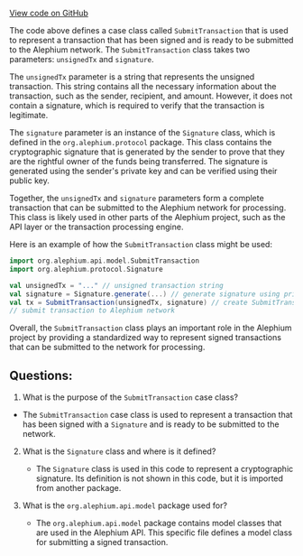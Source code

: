 [View code on GitHub](https://github.com/alephium/alephium/blob/master/api/src/main/scala/org/alephium/api/model/SubmitTransaction.scala)

The code above defines a case class called `SubmitTransaction` that is used to represent a transaction that has been signed and is ready to be submitted to the Alephium network. The `SubmitTransaction` class takes two parameters: `unsignedTx` and `signature`. 

The `unsignedTx` parameter is a string that represents the unsigned transaction. This string contains all the necessary information about the transaction, such as the sender, recipient, and amount. However, it does not contain a signature, which is required to verify that the transaction is legitimate.

The `signature` parameter is an instance of the `Signature` class, which is defined in the `org.alephium.protocol` package. This class contains the cryptographic signature that is generated by the sender to prove that they are the rightful owner of the funds being transferred. The signature is generated using the sender's private key and can be verified using their public key.

Together, the `unsignedTx` and `signature` parameters form a complete transaction that can be submitted to the Alephium network for processing. This class is likely used in other parts of the Alephium project, such as the API layer or the transaction processing engine.

Here is an example of how the `SubmitTransaction` class might be used:

```scala
import org.alephium.api.model.SubmitTransaction
import org.alephium.protocol.Signature

val unsignedTx = "..." // unsigned transaction string
val signature = Signature.generate(...) // generate signature using private key
val tx = SubmitTransaction(unsignedTx, signature) // create SubmitTransaction instance
// submit transaction to Alephium network
```

Overall, the `SubmitTransaction` class plays an important role in the Alephium project by providing a standardized way to represent signed transactions that can be submitted to the network for processing.
## Questions: 
 1. What is the purpose of the `SubmitTransaction` case class?
   - The `SubmitTransaction` case class is used to represent a transaction that has been signed with a `Signature` and is ready to be submitted to the network.

2. What is the `Signature` class and where is it defined?
   - The `Signature` class is used in this code to represent a cryptographic signature. Its definition is not shown in this code, but it is imported from another package.

3. What is the `org.alephium.api.model` package used for?
   - The `org.alephium.api.model` package contains model classes that are used in the Alephium API. This specific file defines a model class for submitting a signed transaction.